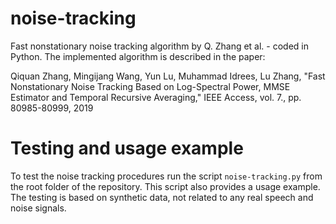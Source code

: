 # noise-tracking
Fast nonstationary noise tracking algorithm by Q. Zhang et al. - coded in Python. The implemented algorithm is described in the paper:

Qiquan Zhang, Mingijang Wang, Yun Lu, Muhammad Idrees, Lu Zhang, "Fast Nonstationary Noise Tracking Based on Log-Spectral Power, MMSE Estimator and Temporal Recursive Averaging," IEEE Access, vol. 7., pp. 80985-80999, 2019

# Testing and usage example
To test the noise tracking procedures run the script `noise-tracking.py` from the root folder of the repository. This script also provides a usage example. The testing is based on synthetic data, not related to any real speech and noise signals.

